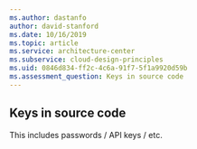 ```yaml
---
ms.author: dastanfo
author: david-stanford
ms.date: 10/16/2019
ms.topic: article
ms.service: architecture-center
ms.subservice: cloud-design-principles
ms.uid: 0846d834-ff2c-4c6a-91f7-5f1a9920d59b
ms.assessment_question: Keys in source code
---
```

## Keys in source code

This includes passwords / API keys / etc.
